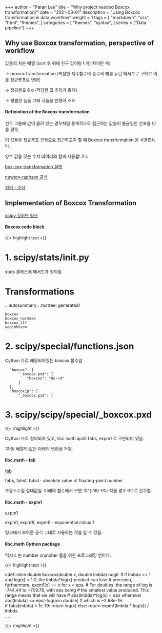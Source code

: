 +++
author = "Paran Lee"
title = "Why project needed Boxcox transformation?"
date = "2021-03-01"
description = "Using Boxcox transformation in data workflow"
weight = 1
tags = [
    "markdown",
    "css",
    "html",
    "themes",
]
categories = [
    "themes",
    "syntax",
]
series = ["Data pipeline"]
+++

## Why use Boxcox transformation, perspective of workflow

값들의 차분 배열 (sort 후 뒤에 친구 값이랑 나랑 차이만 쏙)

→ boxcox transformation (복잡한 지수함수의 승수의 해를 뉴턴 메서드로 구하고 이를 정규분포로 변환)

→ 정규분포 6 σ (적당한 값 추리기 좋다)

→ 평범한 놈들 그래 니들을 원했어 ㅇㅇ

#### Definiotion of the Boxcox transformation

선두 그룹에 값이 몰려 있는 경우처럼 통계적으로 접근하는 값들이 불균일한 산포를 이룰 경우, 

이 값들을 정규분포 관점으로 접근하고자 할 때 Boxcox transformation 을 사용합니다.

양수 값을 갖는 수치 데이터와 함께 사용합니다. 

[box-cox-transformation 설명](https://www.statisticshowto.com/box-cox-transformation/)

[newton-raphson 공식](https://www.geeksforgeeks.org/program-for-newton-raphson-method/)

[위키 - 수식](https://en.wikipedia.org/wiki/Power_transform#Box–Cox_transformation)

## Implementation of Boxcox Transformation

[scipy 깃허브 링크](https://github.com/scipy)

#### Boxcox code block
{{< highlight text >}}
  
  # 1. scipy/stats/__init__.py

  stats 클래스에 메서드가 정의됨

  Transformations
  ===============
      
  .. autosummary::
    :toctree: generated/

    boxcox
    boxcox_normmax
    boxcox_llf
    yeojohnson

  # 2. scipy/special/functions.json

  Cython 으로 래핑되어있는 boxcox 함수임

      "boxcox": {
          "_boxcox.pxd": {
              "boxcox": "dd->d"
          }
      },
      "boxcox1p": {
          "_boxcox.pxd": {

  # 3. scipy/scipy/special/_boxcox.pxd
  
{{< /highlight >}}

Cython 으로 정의되어 있고, libc math api의 fabs, expm1 로 구현되어 있음.

1차원 배열의 값은 아래의 변환을 거침.
#### libc.math - fab

[fab](https://man7.org/linux/man-pages/man3/fabs.3.html)

fabs, fabsf, fabsl - absolute value of floating-point number

부동소수점 절대값임. 아래의 함수에서 보면 10^(-19) 보다 작을 경우 0으로 간주함.

#### libc.math - expm1

[expm1](https://man7.org/linux/man-pages/man3/expm1.3.html)

expm1, expm1f, expm1l - exponential minus 1

링크에서 보여준 공식 그대로 사용하는 것을 알 수 있음.

#### libc.math Cython package

역시 c 는 number cruncher 들을 위한 프로그래밍 언어다.

{{< highlight text >}}
  
  cdef inline double boxcox(double x, double lmbda) nogil:
      # if lmbda << 1 and log(x) < 1.0, the lmbda*log(x) product can lose
      # precision, furthermore, expm1(x) == x for x < eps.
      # For doubles, the range of log is -744.44 to +709.78, with eps being
      # the smallest value produced.  This range means that we will have
      # abs(lmbda)*log(x) < eps whenever abs(lmbda) <= eps/-log(min double)
      # which is ~2.98e-19.  
      if fabs(lmbda) < 1e-19:
          return log(x)
      else:
          return expm1(lmbda * log(x)) / lmbda          
      ....

{{< /highlight >}}